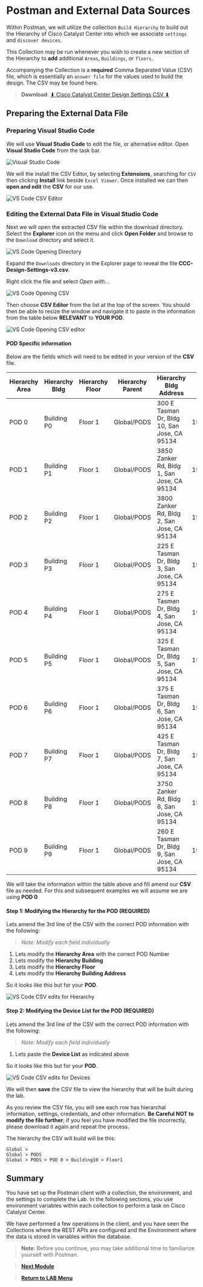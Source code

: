 # Postman and External Data Sources

Within Postman, we will utilize the collection `Build Hierarchy` to build out the Hierarchy of Cisco Catalyst Center into which we associate `settings` and `discover devices`. 

This Collection may be run whenever you wish to create a new section of the Hierarchy to **add** additional `Areas`, `Buildings`, or `floors`. 

Accompanying the Collection is a **required** Comma Separated Value (CSV) file, which is essentially an `answer file` for the values used to build the design. The CSV may be found here. 

> **Download**: <a href="https://git-link.vercel.app/api/download?url=https://github.com/kebaldwi/DNAC-TEMPLATES/blob/master/CODE/POSTMAN/DEVNET-IGNITE/CCC-Design-Settings-v3.csv" target="_blank">⬇︎ Cisco Catalyst Center Design Settings CSV ⬇︎</a>

## Preparing the External Data File

### Preparing Visual Studio Code

We will use **Visual Studio Code** to edit the file, or alternative editor. Open **Visual Studio Code** from the task bar. 

![Visual Studio Code](./assets/vscode.png)

We will the install the CSV Editor, by selecting **Extensions**, searching for `CSV` then clicking **Install** link beside `Excel Viewer`. Once installed we can then **open and edit** the **CSV** for our use.

![VS Code CSV Editor](./assets/vscode-csveditor.png)

### Editing the External Data File in Visual Studio Code

Next we will open the extracted CSV file within the download directory. Select the **Explorer** icon on the menu and click **Open Folder** and browse to the `Download` directory and select it. 

![VS Code Opening Directory](./assets/vscode-directory.png)

Expand the `Downloads` directory in the Explorer page to reveal the file **CCC-Design-Settings-v3.csv**.

Right click the file and select *Open with...* 

![VS Code Opening CSV](./assets/vscode-csv-open.png)

Then choose **CSV Editor** from the list at the top of the screen. You should then be able to resize the window and navigate it to paste in the information from the table below **RELEVANT** to **YOUR POD**.

![VS Code Opening CSV editor](./assets/vscode-csveditor-open.png)

#### POD Specific information

Below are the fields which will need to be edited in your version of the **CSV** file.

|Hierarchy Area|Hierarchy Bldg|Hierarchy Floor|Hierarchy Parent|Hierarchy Bldg Address|Device List|
|--------------|--------------|---------------|----------------|----------------------|-----------|
|POD 0|Building P0|Floor 1|Global/PODS|300 E Tasman Dr, Bldg 10, San Jose, CA 95134|198.18.140.1,198.18.10.2,198.18.20.2|
|POD 1|Building P1|Floor 1|Global/PODS|3850 Zanker Rd, Bldg 1, San Jose, CA 95134  |198.18.141.1,198.18.11.2,198.18.21.2|
|POD 2|Building P2|Floor 1|Global/PODS|3800 Zanker Rd, Bldg 2, San Jose, CA 95134  |198.18.142.1,198.18.12.2,198.18.22.2|
|POD 3|Building P3|Floor 1|Global/PODS|225 E Tasman Dr, Bldg 3, San Jose, CA 95134 |198.18.143.1,198.18.13.2,198.18.23.2|
|POD 4|Building P4|Floor 1|Global/PODS|275 E Tasman Dr, Bldg 4, San Jose, CA 95134 |198.18.144.1,198.18.14.2,198.18.24.2|
|POD 5|Building P5|Floor 1|Global/PODS|325 E Tasman Dr, Bldg 5, San Jose, CA 95134 |198.18.145.1,198.18.15.2,198.18.25.2|
|POD 6|Building P6|Floor 1|Global/PODS|375 E Tasman Dr, Bldg 6, San Jose, CA 95134 |198.18.146.1,198.18.16.2,198.18.26.2|
|POD 7|Building P7|Floor 1|Global/PODS|425 E Tasman Dr, Bldg 7, San Jose, CA 95134 |198.18.147.1,198.18.17.2,198.18.27.2|
|POD 8|Building P8|Floor 1|Global/PODS|3750 Zanker Rd, Bldg 8, San Jose, CA 95134  |198.18.148.1,198.18.18.2,198.18.28.2|
|POD 9|Building P9|Floor 1|Global/PODS|260 E Tasman Dr, Bldg 9, San Jose, CA 95134 |198.18.149.1,198.18.19.2,198.18.29.2|

We will take the information within the table above and fill amend our **CSV** file as needed. For this and subsequent examples we will assume we are using **POD 0** 

#### **Step 1**: Modifying the Hierarchy for the POD **(REQUIRED)**

Lets amend the 3rd line of the CSV with the correct POD information with the following: 

> *Note:* *Modify each field individually*

1. Lets modify the **Hierarchy Area** with the correct POD Number
2. Lets modify the **Hierarchy Building**  
3. Lets modify the **Hierarchy Floor**
4. Lets modify the **Hierarchy Building Address**

So it looks like this but for your **POD**.

![VS Code CSV edits for Hierarchy](./assets/csv-edit-hierarchy.png)

#### **Step 2**: Modifying the Device List for the POD **(REQUIRED)**

Lets amend the 3rd line of the CSV with the correct POD information with the following: 

> *Note:* *Modify each field individually*

1. Lets paste the **Device List** as indicated above

So it looks like this but for your **POD**.

![VS Code CSV edits for Devices](./assets/csv-edit-devices.png)

We will then **save** the CSV file to view the hierarchy that will be built during the lab. 

As you review the CSV file, you will see each row has hierarchal information, settings, credentials, and other information. **Be Careful NOT to modify the file further**; if you feel you have modified the file incorrectly, please download it again and repeat the process.

The hierarchy the CSV will build will be this:

```text
Global >
Global > PODS
Global > PODS > POD 0 > Building10 > Floor1
```
## Summary

You have set up the Postman client with a collection, the environment, and the settings to complete the Lab. In the following sections, you use environment variables within each collection to perform a task on Cisco Catalyst Center.

We have performed a few operations in the client, and you have seen the Collections where the REST APIs are configured and the Environment where the data is stored in variables within the database.

> **Note**: Before you continue, you may take additional time to familiarize yourself with Postman.

> [**Next Module**](../catc-catcenter-1-hierarchy/01-intro.md)

> [**Return to LAB Menu**](../README.md)